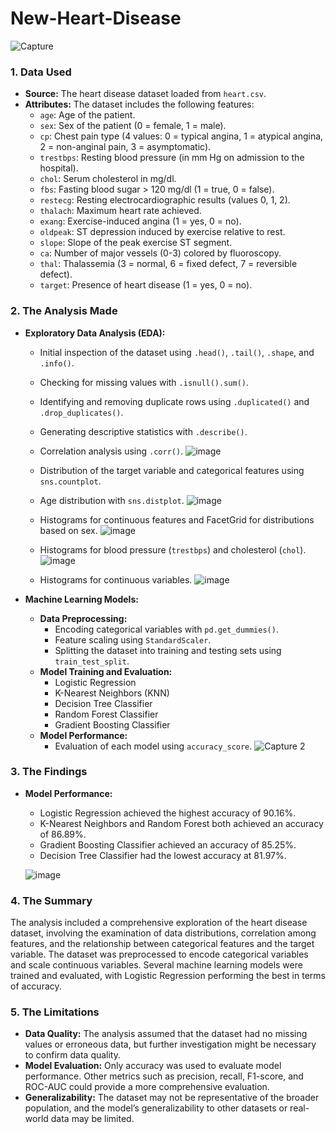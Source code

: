 # New-Heart-Disease

![Capture](https://github.com/MKT17/New-Heart-Disease/assets/152396111/39e44c56-91ef-4d87-8686-d60cabf3e493)

### 1. Data Used

- **Source:** The heart disease dataset loaded from `heart.csv`.
- **Attributes:** The dataset includes the following features:
  - `age`: Age of the patient.
  - `sex`: Sex of the patient (0 = female, 1 = male).
  - `cp`: Chest pain type (4 values: 0 = typical angina, 1 = atypical angina, 2 = non-anginal pain, 3 = asymptomatic).
  - `trestbps`: Resting blood pressure (in mm Hg on admission to the hospital).
  - `chol`: Serum cholesterol in mg/dl.
  - `fbs`: Fasting blood sugar > 120 mg/dl (1 = true, 0 = false).
  - `restecg`: Resting electrocardiographic results (values 0, 1, 2).
  - `thalach`: Maximum heart rate achieved.
  - `exang`: Exercise-induced angina (1 = yes, 0 = no).
  - `oldpeak`: ST depression induced by exercise relative to rest.
  - `slope`: Slope of the peak exercise ST segment.
  - `ca`: Number of major vessels (0-3) colored by fluoroscopy.
  - `thal`: Thalassemia (3 = normal, 6 = fixed defect, 7 = reversible defect).
  - `target`: Presence of heart disease (1 = yes, 0 = no).

### 2. The Analysis Made

- **Exploratory Data Analysis (EDA):**
  - Initial inspection of the dataset using `.head()`, `.tail()`, `.shape`, and `.info()`.
  - Checking for missing values with `.isnull().sum()`.
  - Identifying and removing duplicate rows using `.duplicated()` and `.drop_duplicates()`.
  - Generating descriptive statistics with `.describe()`.
  - Correlation analysis using `.corr()`.
![image](https://github.com/MKT17/New-Heart-Disease/assets/152396111/1c449f00-c9cc-4c07-a683-deca50b70bc1)

  - Distribution of the target variable and categorical features using `sns.countplot`.
  - Age distribution with `sns.distplot`.
![image](https://github.com/MKT17/New-Heart-Disease/assets/152396111/ec2afa24-6ef4-48a2-a230-7fabda24404a)

  - Histograms for continuous features and FacetGrid for distributions based on sex.
![image](https://github.com/MKT17/New-Heart-Disease/assets/152396111/80e6929b-2e5e-4265-a696-854bec37b545)

  - Histograms for blood pressure (`trestbps`) and cholesterol (`chol`).
![image](https://github.com/MKT17/New-Heart-Disease/assets/152396111/7178a690-3bcd-4ff2-a627-e93ef219deaf)

  - Histograms for continuous variables.
  ![image](https://github.com/MKT17/New-Heart-Disease/assets/152396111/cec282f4-3dd6-42f0-86ce-29bf1072df7d)


- **Machine Learning Models:**
  - **Data Preprocessing:**
    - Encoding categorical variables with `pd.get_dummies()`.
    - Feature scaling using `StandardScaler`.
    - Splitting the dataset into training and testing sets using `train_test_split`.
  - **Model Training and Evaluation:**
    - Logistic Regression
    - K-Nearest Neighbors (KNN)
    - Decision Tree Classifier
    - Random Forest Classifier
    - Gradient Boosting Classifier
  - **Model Performance:**
    - Evaluation of each model using `accuracy_score`.
    ![Capture 2](https://github.com/MKT17/New-Heart-Disease/assets/152396111/9744e557-516a-43dc-97b2-bccb77aa4b42)


### 3. The Findings

- **Model Performance:**
  - Logistic Regression achieved the highest accuracy of 90.16%.
  - K-Nearest Neighbors and Random Forest both achieved an accuracy of 86.89%.
  - Gradient Boosting Classifier achieved an accuracy of 85.25%.
  - Decision Tree Classifier had the lowest accuracy at 81.97%.

  ![image](https://github.com/MKT17/New-Heart-Disease/assets/152396111/38d1e3a6-49aa-47de-93bd-6487c2ac5c05)


### 4. The Summary

The analysis included a comprehensive exploration of the heart disease dataset, involving the examination of data distributions, correlation among features, and the relationship between categorical features and the target variable. The dataset was preprocessed to encode categorical variables and scale continuous variables. Several machine learning models were trained and evaluated, with Logistic Regression performing the best in terms of accuracy.

### 5. The Limitations

- **Data Quality:** The analysis assumed that the dataset had no missing values or erroneous data, but further investigation might be necessary to confirm data quality.
- **Model Evaluation:** Only accuracy was used to evaluate model performance. Other metrics such as precision, recall, F1-score, and ROC-AUC could provide a more comprehensive evaluation.
- **Generalizability:** The dataset may not be representative of the broader population, and the model’s generalizability to other datasets or real-world data may be limited.
